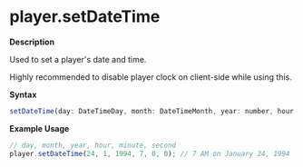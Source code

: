 # player.setDateTime

**Description**

Used to set a player's date and time.

Highly recommended to disable player clock on client-side while using this.

**Syntax**

```js
setDateTime(day: DateTimeDay, month: DateTimeMonth, year: number, hour: DateTimeHour, minute: DateTimeMinute, second: DateTimeSecond): void;
```

**Example Usage**

```js
// day, month, year, hour, minute, second
player.setDateTime(24, 1, 1994, 7, 0, 0); // 7 AM on January 24, 1994
```
